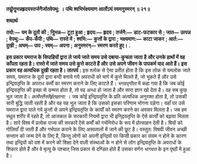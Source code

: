 **तयोॢनॢभन्नहृदयस्तर्जनैर्जातवेपथु: ।** **पथि श्वभिर्भक्ष्यमाण आर्तोऽघं स्वमनुस्मरन् ॥ २१॥** 

**शब्दार्थ** 

**तयो:—** **यम के दूतों की** **; निॢभन्न—** **टूटा हुआ** **; हृदय:—** **हृदय** **; तर्जनै:—** **डाट-फटकार से** **; जात—** **उत्पन्न** **; वेपथु:—** **कँप-कँपी** **; पथि—** **रास्ते में** **; श्वभि:—** **कुत्तों के द्वारा** **; भक्ष्यमाण:—** **काटा जाकर** **; आर्त:—** **दुखी** **; अघम्—** **पाप** **;** **स्वम्—** **अपना** **; अनुस्मरन्—** **स्मरण करते हुए।** **.** 

**इस प्रकार यमराज के सिपाहियों द्वारा ले जाये जाते समय उसे दबाया-कुचला जाता** **है और उनके हाथों में वह काँपता रहता है। रास्ते में जाते समय उसे कुत्ते काटते हैं और** **उसे अपने जीवन के पापकर्म याद आते हैं। इस प्रकार वह अत्यधिक दुखी रहता है।** **तात्पर्य :** इस श्लोक से ऐसा प्रतीत होता है कि इस लोक से यमलोक जाते समय, यमराज के दूतों द्वारा बन्दी बनाये गये अपराधी को मार्ग में कुत्ते मिलते हैं, जो भूकते हैं और उसे इन्द्रियतृप्ति के अपराध कर्मों का स्मरण कराने के लिए काटते हैं। *भगवद्गीता* में कहा गया है कि जब कोई इन्द्रियतृप्ति की इच्छा से उन्मत्त होता है, तो वह अन्धा हो जाता है और सारा ज्ञान खो देता है। वह सब कुछ भूल जाता है। *कामैस्तैस्तैर्हृतज्ञाना:* । जब कोई इन्द्रियतृप्ति के प्रति अत्यधिक अनुरक्त होता है, तो उसकी सारी बुद्धि जाती रहती है और वह यह भूल जाता है कि उसको इसका परिणाम भोगना पड़ेगा। यहाँ पर उसे यमराज द्वारा पाले गये कुत्तों से अपने इन्द्रियतृप्ति के कार्यों को स्मरण करने का अवसर मिलता है। जब हम स्थूल शरीर में रहते हैं, तो आजकल के सरकारी नियमों द्वारा भी इनि्द्रयतृप्ति के ऐसे कार्यों को बढ़ावा मिलता है। सारे विश्व में प्रत्येक राज्य की सरकारें ऐसे कर्मों को गर्भनिरोध के रूप में प्रोत्साहन देती है। षियों को गोलियाँ दी जाती हैं और गर्भपात कराने के लिए अस्पतालों में जाने की छूट है। वस्तुत: विषयी जीवन अच्छी सन्तान को जन्म देने के लिए है, किन्तु लोगों को अपनी इन्द्रियों पर किसी प्रकार का संयम न होने के कारण तथा इन्द्रियों को वश में करने की शिक्षा देने वाली संस्थाओं के न होने से लोग इन्द्रियतृप्ति के अपराधों के शिकार होते हैं और वे मृत्यु के पश्चात् जिस प्रकार से दण्डित होते हैं उसका वर्णन *भागवत* के इन पृष्ठों में हुआ है।  